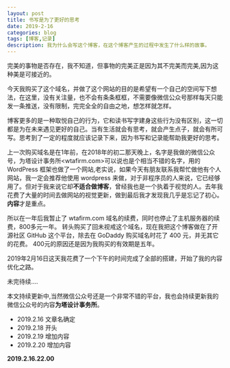 ```yaml
---
layout: post
title: 书写是为了更好的思考
date: 2019-2-16
categories: blog
tags: [博客,记录]
description: 我为什么会写这个博客，在这个博客产生的过程中发生了什么样的故事。
---
```



完美的事物是否存在，我不知道，但事物的完美正是因为其不完美而完美,因为这种美是可接近的。

今天我购买了这个域名，并做了这个网站的目的是希望有一个自己的空间写下想法，在这里，没有关注量，也不会有条条框框，不需要像微信公众号那样每天只能发一条推送，没有限制，完完全全的自由之地，想怎样就怎样。

博客更多的是一种取悦自己的行为，它和读书写字建身这些行为没有区别，这一切都是为在未来遇见更好的自己。当有生活就会有思考，就会产生点子，就会有所可写。思考到了一定的程度就应该记录下来，因为书写和记录能帮助我更好的思考。

上一次购买域名是在1年前，在2018年的初二那天晚上，名字是我做的微信公众号，为塔设计事务所<wtafirm.com>可以说也是个相当不错的名字，用的 WordPress 框架也做了一个网站,老实说，如果今天有朋友联系我帮忙做他有个人网站，我一定会推荐他使用 wordpress 来做，对于非程序员的人来说，它已经够用了。但对于我来说它却**不适合做博客**，曾经我也是一个执着于视觉的人。去年我花费了大量的时间去做网站的视觉更新，做到最后我才发现我几乎是忘记了初心。**内容**才是重点。

所以在一年后我暂止了 wtafirm.com 域名的续费，同时也停止了主机服务器的续费，800多元一年。 转头购买了回未视戒这个域名，现在我把这个博客做在了开源社区 GitHub 这个平台，除去在 GoDaddy 购买域名时花了 400 元，并无其它的花费。 400元的原因还是因为我购买的有效期是五年。

2019年2月16日这天我花费了一个下午的时间完成了全部的搭建，开始了我的内容优化之路。

未完待续....

本文持续更新中,当然微信公众号还是一个非常不错的平台，我也会持续更新我的微信公众号的内容**为塔设计事务所**。

- 2019.2.16 文章名确定
- 2019.2.18 开头
- 2019.2.19 增加内容
- 2019.2.20 增加内容

**2019.2.16.22.00**
